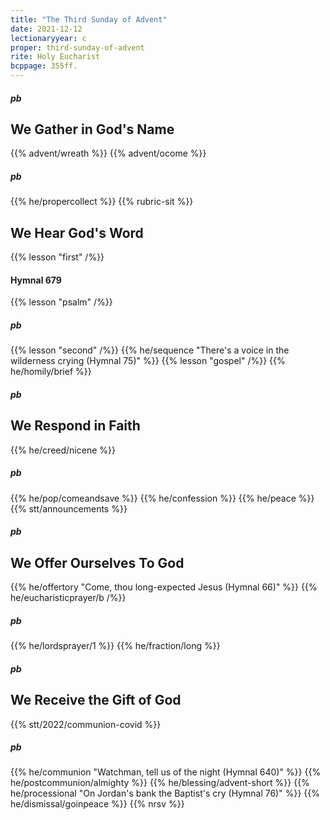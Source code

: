 ```yaml
---
title: "The Third Sunday of Advent"
date: 2021-12-12
lectionaryyear: c
proper: third-sunday-of-advent
rite: Holy Eucharist
bcppage: 355ff.
---
```


##### pb
## We Gather in God's Name
{{% advent/wreath %}}
{{% advent/ocome %}}
##### pb
{{% he/propercollect %}}
{{% rubric-sit %}}

## We Hear God's Word
{{% lesson "first" /%}}
#### Hymnal 679
{{% lesson "psalm" /%}}
##### pb
{{% lesson "second" /%}}
{{% he/sequence "There's a voice in the wilderness crying (Hymnal 75)" %}}
{{% lesson "gospel" /%}}
{{% he/homily/brief %}}

##### pb
## We Respond in Faith
{{% he/creed/nicene %}}
##### pb
{{% he/pop/comeandsave %}}
{{% he/confession %}}
{{% he/peace %}}
{{% stt/announcements %}}

##### pb
## We Offer Ourselves To God
{{% he/offertory "Come, thou long-expected Jesus (Hymnal 66)" %}}
{{% he/eucharisticprayer/b /%}}
##### pb
{{% he/lordsprayer/1 %}}
{{% he/fraction/long %}}

##### pb
## We Receive the Gift of God
{{% stt/2022/communion-covid %}}
##### pb
{{% he/communion "Watchman, tell us of the night (Hymnal 640)" %}}
{{% he/postcommunion/almighty %}}
{{% he/blessing/advent-short %}}
{{% he/processional "On Jordan's bank the Baptist's cry (Hymnal 76)" %}}
{{% he/dismissal/goinpeace %}}
{{% nrsv %}}
